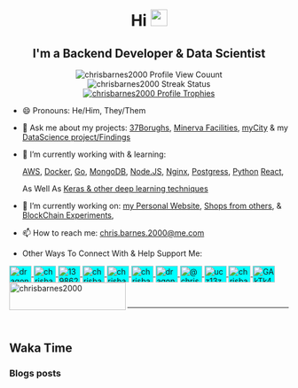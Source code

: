 <h1 align="center">Hi <img src="https://raw.githubusercontent.com/sidbelbase/sidbelbase/master/wave.gif" width="30px"></h1>
<h2 align="center">I'm a Backend Developer & Data Scientist</h2>

<p align="center">
  <img src="https://komarev.com/ghpvc/?username=chrisbarnes2000&label=Profile%20views&color=0e75b6&style=flat" alt="chrisbarnes2000 Profile View Couunt" />
  <br>
  <img src="https://github-readme-streak-stats.herokuapp.com/?user=chrisbarnes2000" alt="chrisbarnes2000 Streak Status" />
  <br>
  <a href="https://github.com/ryo-ma/github-profile-trophy">
    <img src="https://github-profile-trophy.vercel.app/?username=chrisbarnes2000" alt="chrisbarnes2000 Profile Trophies" />
  </a>
</p>

- 😄 Pronouns: He/Him, They/Them
- 💬 Ask me about my projects:
  [37Borughs](https://github.com/alannanoguchi/37_Boroughs),
  [Minerva Facilities](https://github.com/ChrisBarnes7404/React-WebBased-MVP),
  [myCity](https://github.com/ChrisBarnes7404/myCity) & my
  [DataScience project/Findings](https://github.com/ChrisBarnes7404?tab=repositories&q=DS)
- 🌱 I’m currently working with & learning:

  [AWS](https://aws.amazon.com),
  [Docker](https://www.docker.com/),
  [Go](https://golang.org),
  [MongoDB](https://www.mongodb.com/),
  [Node.JS](https://nodejs.org),
  [Nginx](https://www.nginx.com),
  [Postgress](https://www.postgresql.org),
  [Python](https://www.python.org)
  [React](https://reactjs.org/),
  <!-- [React-Native](https://reactnative.dev/), -->
  <!-- [Expo](https://expo.io/), -->

  As Well As
  [Keras & other deep learning techniques](https://github.com/Make-School-Courses/DS-2.2-Deep-Learning)

- 🔭 I’m currently working on:
  [my Personal Website](https://chrisbarnes.news),
  [Shops from others](https://HowlingWolfTrader.com), &
  [BlockChain Experiments](https://github.com/chrisbarnes2000/PythonBlockChain),
  <!-- - 👨‍💻📄 Know about my experiences via my [Résumé](https://cdn.filestackcontent.com/kCODqJQDmmDie3pOLOMw) -->
- 📫 How to reach me: chris.barnes.2000@me.com
- Other Ways To Connect With & Help Support Me:
<p align="left">
  <a href="https://twitter.com/dragon_dominant" target="blank">
    <img align="center" src="https://cdn.jsdelivr.net/npm/simple-icons@3.0.1/icons/twitter.svg" alt="dragon_dominant" height="30" width="40" style="background: aqua;"/>
  </a>
  <a href="https://linkedin.com/in/chrisbarnes2000" target="blank">
    <img align="center" src="https://cdn.jsdelivr.net/npm/simple-icons@3.0.1/icons/linkedin.svg" alt="chrisbarnes2000" height="30" width="40" style="background: aqua;"/>
  </a>
  <a href="https://stackoverflow.com/users/13986242" target="blank">
    <img align="center" src="https://cdn.jsdelivr.net/npm/simple-icons@3.0.1/icons/stackoverflow.svg" alt="13986242" height="30" width="40" style="background: aqua;"/>
  </a>
  <a href="https://codesandbox.com/chrisbarnes2000" target="blank">
    <img align="center" src="https://cdn.jsdelivr.net/npm/simple-icons@3.0.1/icons/codesandbox.svg" alt="chrisbarnes2000" height="30" width="40" style="background: aqua;"/>
  </a>
  <a href="https://kaggle.com/chrisbarnes2000" target="blank">
    <img align="center" src="https://cdn.jsdelivr.net/npm/simple-icons@3.0.1/icons/kaggle.svg" alt="chrisbarnes2000" height="30" width="40" style="background: aqua;"/>
  </a>
  <a href="https://fb.com/chrisbarnes2000" target="blank">
    <img align="center" src="https://cdn.jsdelivr.net/npm/simple-icons@3.0.1/icons/facebook.svg" alt="chrisbarnes2000" height="30" width="40" style="background: aqua;"/>
  </a>
  <a href="https://instagram.com/dragon_dominant" target="blank">
    <img align="center" src="https://cdn.jsdelivr.net/npm/simple-icons@3.0.1/icons/instagram.svg" alt="dragon_dominant" height="30" width="40" style="background: aqua;"/>
  </a>
  <a href="https://medium.com/@chrisbarnes2000" target="blank">
    <img align="center" src="https://cdn.jsdelivr.net/npm/simple-icons@3.0.1/icons/medium.svg" alt="@chrisbarnes2000" height="30" width="40" style="background: aqua;"/>
  </a>
  <a href="https://www.youtube.com/c/ucz13zqecjfltkbweft9qiig" target="blank">
    <img align="center" src="https://cdn.jsdelivr.net/npm/simple-icons@3.0.1/icons/youtube.svg" alt="ucz13zqecjfltkbweft9qiig" height="30" width="40" style="background: aqua;"/>
  </a>
  <a href="https://www.leetcode.com/chrisbarnes2000" target="blank">
    <img align="center" src="https://cdn.jsdelivr.net/npm/simple-icons@3.0.1/icons/leetcode.svg" alt="chrisbarnes2000" height="30" width="40" style="background: aqua;"/>
  </a>
  <a href="https://discord.gg/GAkTk4M" target="blank">
    <img align="center" src="https://cdn.jsdelivr.net/npm/simple-icons@3.0.1/icons/discord.svg" alt="GAkTk4M" height="30" width="40" style="background: aqua;"/>
  </a>
  <a href="https://www.buymeacoffee.com/chrisbarnes2000">
    <img align="left" src="https://cdn.buymeacoffee.com/buttons/v2/default-yellow.png" height="50" width="210" alt="chrisbarnes2000" />
  </a>
</p>

<br>
<hr>
<br>

## Waka Time

<!--START_SECTION:waka-->

<!--END_SECTION:waka-->

### Blogs posts

<!-- BLOG-POST-LIST:START -->

<!-- BLOG-POST-LIST:END -->

<!-- ## StackOverflow Activity
<!-- STACKOVERFLOW:START -->

<!-- STACKOVERFLOW:END -->
